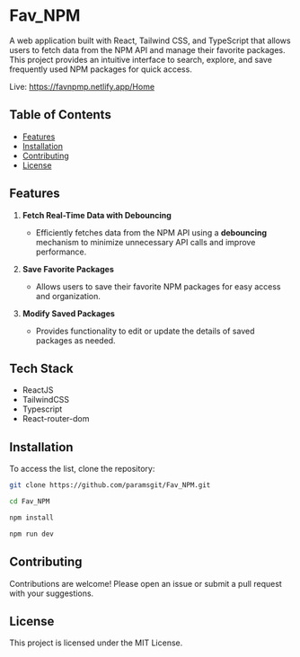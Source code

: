 # Fav_NPM



A web application built with React, Tailwind CSS, and TypeScript that allows users to fetch data from the NPM API and manage their favorite packages. This project provides an intuitive interface to search, explore, and save frequently used NPM packages for quick access.

Live: https://favnpmp.netlify.app/Home

## Table of Contents

- [Features](#Features)
- [Installation](#installation)
- [Contributing](#contributing)
- [License](#license)

## Features

1. **Fetch Real-Time Data with Debouncing**  
   - Efficiently fetches data from the NPM API using a **debouncing** mechanism to minimize unnecessary API calls and improve performance.  

2. **Save Favorite Packages**  
   - Allows users to save their favorite NPM packages for easy access and organization.  

3. **Modify Saved Packages**  
   - Provides functionality to edit or update the details of saved packages as needed.  

 ## Tech Stack
 - ReactJS
 - TailwindCSS
 - Typescript
 - React-router-dom

## Installation

To access the list, clone the repository:

```bash
git clone https://github.com/paramsgit/Fav_NPM.git
```
```bash
cd Fav_NPM
```
```bash
npm install
```
```bash
npm run dev
```

## Contributing

Contributions are welcome! Please open an issue or submit a pull request with your suggestions.

## License
This project is licensed under the MIT License.